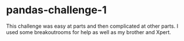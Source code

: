 # pandas-challenge-1
This challenge was easy at parts and then complicated at other parts. I used some breakoutrooms for help as well as my brother and Xpert.
